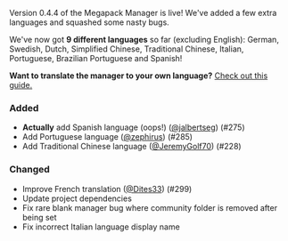Version 0.4.4 of the Megapack Manager is live! We've added a few extra languages and squashed some nasty bugs.

We've now got **9 different languages** so far (excluding English): German, Swedish, Dutch, Simplified Chinese, Traditional Chinese, Italian, Portuguese, Brazilian Portuguese and Spanish!

**Want to translate the manager to your own language?** [Check out this guide.](https://github.com/MSFS-Mega-Pack/MSFS2020-livery-manager/tree/main/src/locales#readme)

### Added

- **Actually** add Spanish language (oops!) ([@jalbertseg](https://github.com/jalbertseg)) (#275)
- Add Portuguese language ([@zephirus](https://github.com/zephirus)) (#285)
- Add Traditional Chinese language ([@JeremyGolf70](https://github.com/JeremyGolf70)) (#228)

### Changed

- Improve French translation ([@Dites33](https://github.com/Dites33)) (#299)
- Update project dependencies
- Fix rare blank manager bug where community folder is removed after being set
- Fix incorrect Italian language display name
